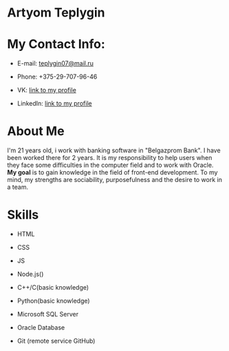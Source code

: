 # Artyom Teplygin
# My Contact Info:
- E-mail: teplygin07@mail.ru

- Phone: +375-29-707-96-46

- VK: [link to my profile](https://vk.com/temic785)

- LinkedIn: [link to my profile](www.linkedin.com/in/ATeplygin)

# About Me
I'm 21 years old, i work with banking software in "Belgazprom Bank". I have been worked there for 2 years. It is my responsibility to help users when they face some difficulties in the computer field and to work with Oracle. __My goal__ is to gain knowledge in the field of front-end development. To my mind, my strengths are sociability, purposefulness and the desire to work in a team.
# Skills
- HTML

- CSS

- JS

- Node.js() 

- C++/C(basic knowledge)

- Python(basic knowledge)

- Microsoft SQL Server

- Oracle Database

- Git (remote service GitHub)

